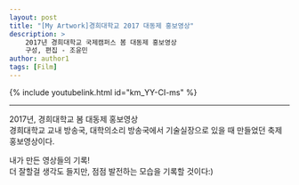 ```yaml
---
layout: post
title: "[My Artwork]경희대학교 2017 대동제 홍보영상"
description: >
    2017년 경희대학교 국제캠퍼스 봄 대동제 홍보영상    
    구성, 편집 - 조윤민
author: author1
tags: [Film]
---
```


{% include youtubelink.html id="km_YY-CI-ms" %}

***

2017년, 경희대학교 봄 대동제 홍보영상  
경희대학교 교내 방송국, 대학의소리 방송국에서 기술실장으로 있을 때 만들었던 축제 홍보영상이다.  

내가 만든 영상들의 기록!  
더 잘할걸 생각도 들지만, 점점 발전하는 모습을 기록할 것이다:)